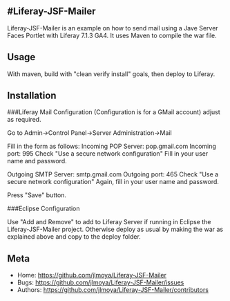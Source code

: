 #Liferay-JSF-Mailer
-------------------

Liferay-JSF-Mailer is an example on how to send mail using a
Jave Server Faces Portlet with Liferay 7.1.3 GA4.  It uses Maven
to compile the war file.

Usage
-----

With maven, build with "clean verify install" goals, then deploy to Liferay.

Installation
------------

###Liferay Mail Configuration (Configuration is for a GMail account) adjust as required.

Go to Admin->Control Panel->Server Administration->Mail

Fill in the form as follows:
Incoming POP Server: pop.gmail.com
Incoming port: 995
Check "Use a secure network configuration"
Fill in your user name and password.

Outgoing SMTP Server: smtp.gmail.com
Outgoing port: 465
Check "Use a secure network configuration"
Again, fill in your user name and password.

Press "Save" button.

###Eclipse Configuration

Use "Add and Remove" to add to Liferay Server if running in Eclipse the 
Liferay-JSF-Mailer project.  Otherwise deploy as usual by making the 
war as explained above and copy to the deploy folder.

Meta
----

* Home: <https://github.com/jlmoya/Liferay-JSF-Mailer>
* Bugs: <https://github.com/jlmoya/Liferay-JSF-Mailer/issues>
* Authors: <https://github.com/jlmoya/Liferay-JSF-Mailer/contributors>
